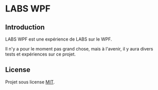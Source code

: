 # LABS WPF
## Introduction
LABS WPF est une expérience de LABS sur le WPF.

Il n'y a pour le moment pas grand chose, mais à l'avenir, il y aura divers tests et expériences sur ce projet.

## License
Projet sous license [MIT](https://github.com/Leo-Corporation/LABS-WPF/blob/master/LICENSE).
